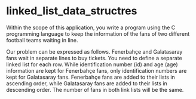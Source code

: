 # linked_list_data_structres
Within the scope of this application, you write a program using the C programming language to keep the information of the fans of two different football teams waiting in line.

Our problem can be expressed as follows. Fenerbahçe and Galatasaray fans wait in separate lines to buy tickets. You need to define a separate linked list for each row. While identification number (id) and age (age) information are kept for Fenerbahçe fans, only identification numbers are kept for Galatasaray fans. Fenerbahçe fans are added to their lists in ascending order, while Galatasaray fans are added to their lists in descending order. The number of fans in both link lists will be the same.
